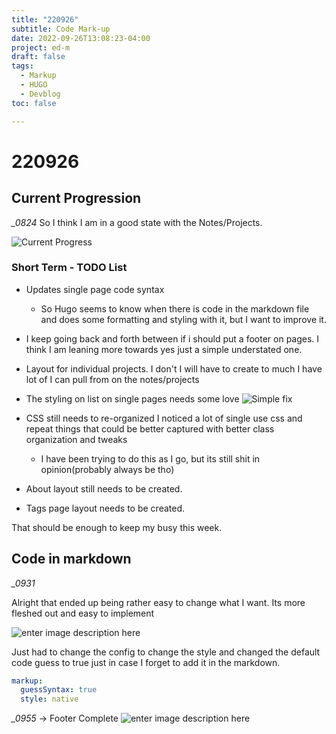 ```yaml
---
title: "220926"
subtitle: Code Mark-up 
date: 2022-09-26T13:08:23-04:00
project: ed-m
draft: false
tags:
  - Markup 
  - HUGO
  - Devblog  
toc: false

---
```


# 220926

## Current Progression

*_0824*
So I think I am in a good state with the Notes/Projects. 

![Current Progress](https://i.imgur.com/5dkIi7E.png)

### Short Term - TODO List

- Updates single page code syntax
	- So Hugo seems to know when there is code in the markdown file and does some formatting and styling with it, but I want to improve it. 
- I keep going back and forth between if i should put a footer on pages. I think I am leaning more towards yes just a simple understated one. 
- Layout for individual projects. I don't I will have to create to much I have lot of I can pull from on the notes/projects 
- The styling on list on single pages needs some love
![Simple fix](https://i.imgur.com/4dlhlW7.png)

- CSS still needs to re-organized I noticed a lot of single use css and repeat things that could be better captured with better class organization and tweaks 
	- I have been trying to do this as I go, but its still shit in opinion(probably always be tho) 
- About layout still needs to be created. 
- Tags page layout needs to be created. 

That should be enough to keep my busy this week.  

## Code in markdown

*_0931*

Alright that ended up being rather easy to change what I want. Its more fleshed out and easy to implement 

![enter image description here](https://i.imgur.com/2sNK9sL.png)

Just had to change the config to change the style and changed the default code guess to true just in case I forget to add it in the markdown.

```yaml
markup:
  guessSyntax: true
  style: native
```


*_0955* -> Footer Complete
![enter image description here](https://i.imgur.com/la5uAOf.png)
